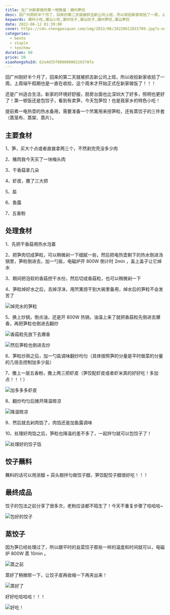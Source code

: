 ```yaml
---
title: 在广州新家做的第一顿晚餐：潮州笋饺
desc: 回广州刚好半个月了，回来的第二天就被抓去新公司上班，所以收拾新家收拾了一周，上周端午假期也是一直在收拾，这个周末才开始正式在新家做饭了！！！
keywords: 潮州小吃,潮汕小吃,潮州饺子,潮汕饺子,潮州笋饺,潮汕笋饺
date: 2022-06-12 01:39:00
cover: https://cdn.chengpeiquan.com/img/2022/06/20220612015709.jpg?x-oss-process=image/interlace,1
categories:
  - bento
  - staple
  - teochew
duration: 60
price: 50
xiaohongshuId: 62a4d35f00000000210378fa
---
```


回广州刚好半个月了，回来的第二天就被抓去新公司上班，所以收拾新家收拾了一周，上周端午假期也是一直在收拾，这个周末才开始正式在新家做饭了！！！

还是广州适合生活，新家的环境好舒服，厨房台面也比深圳大了好多，照明也更好了！第一顿饭还是包饺子，看到有卖笋，今天包笋饺！也是我家乡的特色小吃！

提前煮一电热壶的热水备用，需要准备一个笊篱用来捞笋粒，还有蒸饺子的三件套（蒸笼布、蒸架、蒸片）。

## 主要食材

1、笋，买大个点或者直接拿两三个，不然剥完壳没多少肉

2、猪肉我今天买了一块梅头肉

3、干香菇拿几朵

4、虾皮，撒了三大把

5、盐

6、鱼露

7、五香粉

## 处理食材

1、先把干香菇用热水泡着

2、把笋肉切成笋粒，可以稍微剁一下细腻一些，然后把电热壶剩下的热水倒进汤锅里，笋粒倒进去，加一勺盐，电磁炉开 800W 倒计时 2min ，盖上盖子让它焯水

3、期间把泡软的香菇控干水份，然后切成香菇粒，也可以稍微剁一下

4、笋粒焯好水之后，去掉浮沫，用笊篱捞干到大碗里备用，焯水后的笋粒不会发苦了

![焯完水的笋粒](https://cdn.chengpeiquan.com/img/2022/06/20220612015723.jpg?x-oss-process=image/interlace,1)

5、换上炒锅，倒点油，还是开 800W 热锅，油温上来了就把香菇粒先倒进去爆香，再把笋粒也倒进去翻炒

![香菇粒先放下去爆香](https://cdn.chengpeiquan.com/img/2022/06/20220612015724.jpg?x-oss-process=image/interlace,1)

![然后笋粒也倒进去炒](https://cdn.chengpeiquan.com/img/2022/06/20220612015725.jpg?x-oss-process=image/interlace,1)

6、笋粒炒熟之后，加一勺盐调味翻炒均匀（具体按照笋的分量是平时做菜的分量的几倍去控制加多少盐）

7、撒上一层五香粉，撒上两三把虾皮（笋饺配虾皮或者虾米真的好好吃！多加点！！！）

![加多多多虾皮](https://cdn.chengpeiquan.com/img/2022/06/20220612015726.jpg?x-oss-process=image/interlace,1)

8、翻炒均匀后摊开降温晾凉

![降温晾凉](https://cdn.chengpeiquan.com/img/2022/06/20220612015727.jpg?x-oss-process=image/interlace,1)

9、然后就去剁肉馅了，肉馅还是加鱼露调味

10、处理好肉馅之后，笋粒也降温的差不多了，一起拌匀就可以包饺子了！

![处理好的饺子馅](https://cdn.chengpeiquan.com/img/2022/06/20220612015728.jpg?x-oss-process=image/interlace,1)

## 饺子蘸料

蘸料的话可以用浙醋 + 蒜头朥拌匀做饺子醋，笋饺配饺子醋很好吃！！！

## 最终成品

饺子的包法之前分享了很多次，老粉应该都不陌生了！今天不重复步骤了哈哈哈~

![包好的饺子](https://cdn.chengpeiquan.com/img/2022/06/20220612015729.jpg?x-oss-process=image/interlace,1)

## 蒸饺子

因为笋已经处理过了，所以跟平时的韭菜饺子那些一样的温度和时间就可以，电磁炉 800W 蒸 10min 。

![蒸之前](https://cdn.chengpeiquan.com/img/2022/06/20220612015730.jpg?x-oss-process=image/interlace,1)

蒸好了稍微晾一下，让饺子皮再收缩一下再夹出来！

![蒸好了](https://cdn.chengpeiquan.com/img/2022/06/20220612015731.jpg?x-oss-process=image/interlace,1)

好好吃哈哈哈！！！

![好吃！](https://cdn.chengpeiquan.com/img/2022/06/20220612015732.jpg?x-oss-process=image/interlace,1)
